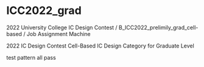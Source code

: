 # ICC2022_grad
2022 University College IC Design Contest / B_ICC2022_prelimily_grad_cell-based / Job Assignment Machine

2022 IC Design Contest
Cell-Based IC Design Category for Graduate Level

test pattern all pass
